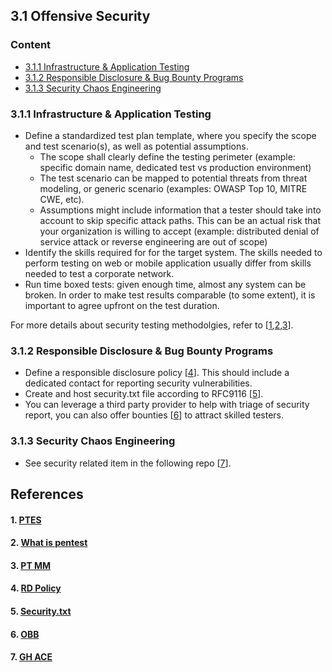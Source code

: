## 3.1 Offensive Security

### Content
* [3.1.1 Infrastructure & Application Testing](#311-infrastructure--application-testing)
* [3.1.2 Responsible Disclosure & Bug Bounty Programs](#312-responsible-disclosure--bug-bounty-programs)
* [3.1.3 Security Chaos Engineering](#313-security-chaos-engineering)

### 3.1.1 Infrastructure & Application Testing
* Define a standardized test plan template, where you specify the scope and test scenario(s), as well as potential assumptions. 
  * The scope shall clearly define the testing perimeter (example: specific domain name, dedicated test vs production environment)
  * The test scenario can be mapped to potential threats from threat modeling, or generic scenario (examples: OWASP Top 10, MITRE CWE, etc).
  * Assumptions might include information that a tester should take into account to skip specific attack paths. This can be an actual risk that your organization is willing to accept (example: distributed denial of service attack or reverse engineering are out of scope)
* Identify the skills required for for the target system. The skills needed to perform testing on web or mobile application usually differ from skills needed to test a corporate network. 
* Run time boxed tests: given enough time, almost any system can be broken. In order to make test results comparable (to some extent), it is important to agree upfront on the test duration.

For more details about security testing methodolgies, refer to [[1](#1-ptes),[2](#2-what-is-pentest),[3](#3-pt-mm)].

### 3.1.2 Responsible Disclosure & Bug Bounty Programs
* Define a responsible disclosure policy [[4](#4-rd-policy)]. This should include a dedicated contact for reporting security vulnerabilities.
* Create and host security.txt file according to RFC9116 [[5](#5-securitytxt)].
* You can leverage a third party provider to help with triage of security report, you can also offer bounties [[6](#6-obb)] to attract skilled testers.

### 3.1.3 Security Chaos Engineering
* See security related item in the following repo [[7](#7-gh-ace)].


## References
#### 1. [PTES](http://www.pentest-standard.org/index.php/PTES_Technical_Guidelines)
#### 2. [What is pentest](https://www.synopsys.com/glossary/what-is-penetration-testing.html)
#### 3. [PT MM](https://github.com/5bhuv4n35h/pentestmindmap)
#### 4. [RD Policy](https://responsibledisclosure.nl/en)
#### 5. [Security.txt](https://securitytxt.org)
#### 6. [OBB](https://www.openbugbounty.org)
#### 7. [GH ACE](https://github.com/dastergon/awesome-chaos-engineering)

